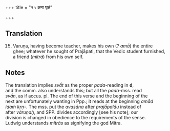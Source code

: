 +++
title = "१५ अमा घृतं"

+++
## Translation
15. Varuṇa, having become teacher, makes his own (? *amā́*) the entire  
ghee; whatever he sought of Prajāpati, that the Vedic student furnished,  
a friend (*mitrá*) from his own self.

## Notes
The translation implies *svā́t* as the proper *pada*-reading in **d**,  
and the comm. also understands this; but all the *pada*-mss. read  
*svā́n*, as if accus. pl. The end of this verse and the beginning of the  
next are unfortunately wanting in Ppp.; it reads at the beginning *amād  
idaṁ kṛṇ-*. The mss. put the *avasāna* after *prajā́palāu* instead of  
after *váruṇaḥ*, and SPP. divides accordingly ⌊see his note⌋; our  
division is changed in obedience to the requirements of the sense.  
Ludwig understands *mitrás* as signifying the god Mitra.
